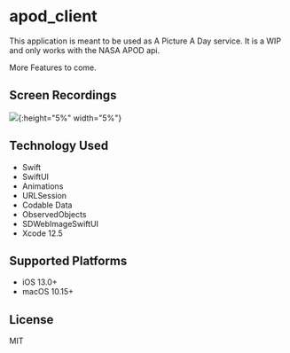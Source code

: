 # apod_client

This application is meant to be used as A Picture A Day service. It is a WIP and only works with the NASA APOD api.

More Features to come.

## Screen Recordings
![](demo/1.png){:height="5%" width="5%"}


## Technology Used

- Swift
- SwiftUI
- Animations
- URLSession
- Codable Data
- ObservedObjects
- SDWebImageSwiftUI
- Xcode 12.5

## Supported Platforms

* iOS 13.0+
* macOS 10.15+

## License

MIT
